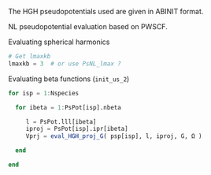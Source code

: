 The HGH pseudopotentials used are given in ABINIT format.

NL pseudopotential evaluation based on PWSCF.

Evaluating spherical harmonics

```julia
# Get lmaxkb
lmaxkb = 3  # or use PsNL_lmax ?

```


Evaluating beta functions (`init_us_2`)

```julia
for isp = 1:Nspecies

  for ibeta = 1:PsPot[isp].nbeta

     l = PsPot.lll[ibeta]
     iproj = PsPot[isp].ipr[ibeta]
     Vprj = eval_HGH_proj_G( psp[isp], l, iproj, G, Ω )

  end

end
```
